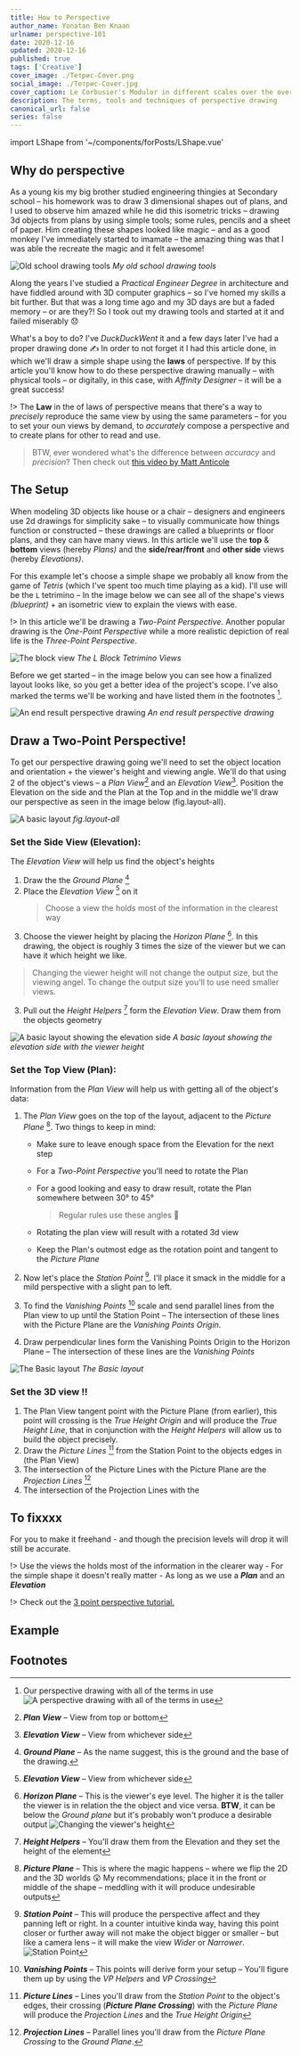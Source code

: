 ```yaml
---
title: How to Perspective
author_name: Yonatan Ben Knaan
urlname: perspective-101
date: 2020-12-16
updated: 2020-12-16
published: true
tags: ['Creative']
cover_image: ./Тетрис-Cover.png
social_image: ./Тетрис-Cover.jpg
cover_caption: Le Corbusier's Modulor in different scales over the over 
description: The terms, tools and techniques of perspective drawing
canonical_url: false
series: false
---
```

import LShape from '~/components/forPosts/LShape.vue'

## Why do perspective

As a young kis my big brother studied engineering thingies at Secondary school – his homework was to draw 3 dimensional shapes out of plans, and I used to observe him amazed while he did this isometric tricks – drawing 3d objects from plans by using simple tools; some rules, pencils and a sheet of paper. Him creating these shapes looked like magic – and as a good monkey I've immediately started to imamate – the amazing thing was that I was able the recreate the magic and it felt awesome!

![Old school drawing tools](./tools-of-the-trade.png)
*My old school drawing tools*

Along the years I've studied a *Practical Engineer Degree* in architecture and have fiddled around with 3D computer graphics – so I've homed my skills a bit further. But that was a long time ago and my 3D days are but a faded memory – or are they?! So I took out my drawing tools and started at it and failed miserably 😞 

What's a boy to do? I've *DuckDuckWent* it and a few days later I've had a proper drawing done ✍️ In order to not forget it I had this article done, in which we'll draw a simple shape using the **laws** of perspective. If by this article you'll know how to do these perspective drawing manually – with physical tools – or digitally, in this case, with *Affinity Designer* – it will be a great success!

!> The **Law** in the of laws of perspective means that there's a way to *precisely* reproduce the same view by using the same parameters – for you to set your oun views by demand, to *accurately* compose a perspective and to create plans for other to read and use. 

> BTW, ever wondered what's the difference between *accuracy* and *precision*? Then check out [this video by Matt Anticole](https://youtu.be/hRAFPdDppzs)

## The Setup

When modeling 3D objects like house or a chair – designers and engineers use 2d drawings for simplicity sake – to visually communicate how things function or constructed – these drawings are called a blueprints or floor plans, and they can have many views. In this article we'll use the **top** & **bottom** views (hereby *Plans)* and the **side/rear/front** and **other side** views (hereby *Elevations)*. 

For this example let's choose a simple shape we probably all know from the game of *Tetris* (which I've spent too much time playing as a kid). I'll use will be the `L` tetrimino – In the image below we can see all of the shape's views *(blueprint)* + an isometric view to explain the views with ease.  

!> In this article we'll be drawing a *Two-Point Perspective*. Another popular drawing is the *One-Point Perspective* while a more realistic depiction of real life is the *Three-Point Perspective*. 

![The block view](./L_block_views.png)
*The L Block Tetrimino Views*

Before we get started – in the image below you can see how a finalized layout looks like, so you get a better idea of the project's scope. I've also marked the terms we'll be working and have listed them in the footnotes [^detailed-list].

![An end result perspective drawing](./End_result_drawing.png) *An end result perspective drawing*

## Draw a Two-Point Perspective!

To get our perspective drawing going we'll need to set the object location and orientation + the viewer's height and viewing angle. We'll do that using 2 of the object's views – a *Plan View*[^1] and an *Elevation View*[^2]. Position the Elevation on the side and the Plan at the Top and in the middle we'll draw our perspective as seen in the image below (fig.layout-all).

![A basic layout](./basic-layout-all.png) *fig.layout-all*
### Set the Side View (Elevation):

The *Elevation View* will help us find the object's heights

1. Draw the the *Ground Plane* [^3]
2. Place the *Elevation View* [^2] on it  
   > Choose a view the holds most of the information in the clearest way
3. Choose the viewer height by placing the *Horizon Plane* [^4]. In this drawing, the object is roughly 3 times the size of the viewer but we can have it which height we like. 
> Changing the viewer height will not change the output size, but the viewing angel. To change the output size you'll to use need smaller views.
3. Pull out the *Height Helpers* [^5] form the *Elevation View*. Draw them from the objects geometry

![A basic layout showing the elevation side](./basic-layout-elevation.png) *A basic layout showing the elevation side with the viewer height*

### Set the Top View (Plan):

Information from the *Plan View* will help us with getting all of the object's data:

1. The *Plan View* goes on the top of the layout, adjacent to the *Picture Plane* [^6]. Two things to keep in mind:
    - Make sure to leave enough space from the Elevation for the next step
    - For a *Two-Point Perspective* you'll need to rotate the Plan 
    - For a good looking and easy to draw result, rotate the Plan somewhere between 30° to 45°
    
        > Regular rules use these angles 📐 

    - Rotating the plan view will result with a rotated 3d view
    - Keep the Plan's outmost edge as the rotation point and tangent to the *Picture Plane*

2. Now let's place the *Station Point* [^7]. I'll place it smack in the middle for a mild perspective with a slight pan to left. 
3. To find the *Vanishing Points* [^8] scale and send parallel lines from the Plan view to up until the Station Point – The intersection of these lines with the Picture Plane are the *Vanishing Points Origin*.
4. Draw perpendicular lines form the Vanishing Points Origin to the Horizon Plane – The intersection of these lines are the *Vanishing Points*

![The Basic layout](./basic-layout-plan.png)
*The Basic layout*

### Set the 3D view ‼️

1. The Plan View tangent point with the Picture Plane (from earlier), this point will crossing is the *True Height Origin* and will produce the *True Height Line*, that in conjunction with the *Height Helpers* will allow us to build the object precisely. 
2. Draw the *Picture Lines* [^10] from the Station Point to the objects edges in (the Plan View)
3. The intersection of the Picture Lines with the Picture Plane are the *Projection Lines* [^11] 
4. The intersection of the Projection Lines with the 


## To fixxxx

For you to make it freehand - and though the precision levels will drop it will still be accurate.

!> Use the views the holds most of the information in the clearer way - For the simple shape it doesn't really matter - As long as we use a ***Plan*** and an ***Elevation***

!> Check out the [3 point perspective tutorial.](http://www.automotiveillustrations.com/tutorials/drawing-3-point-perspective.html)
  
## Example

<LShape 
:show-comp-scale="true" 
:show-comp-pres="true"
:show-comp-rot-y="true"
:show-comp-axle-y="true"
/>

## Footnotes

[^detailed-list]: Our perspective drawing with all of the terms in use ![A perspective drawing with all of the terms in use](./The_terms.jpg)

[^1]: ***Plan View*** – View from top or bottom

[^2]: ***Elevation View*** – View from whichever side

[^3]: ***Ground Plane*** – As the name suggest, this is the ground and the base of the drawing. 

[^4]: ***Horizon Plane*** – This is the viewer's eye level. The higher it is the taller the viewer is in relation the the object and vice versa. **BTW**, it can be below the *Ground plane* but it's probably won't produce a desirable output ![Changing the viewer's height](./viewer_height.png)


[^5]: ***Height Helpers*** – You'll draw them from the Elevation and they set the height of the element

[^6]: ***Picture Plane*** – This is where the magic happens – where we flip the 2D and the 3D worlds 😲 My recommendations; place it in the front or middle of the shape – meddling with it will produce undesirable outputs 

[^7]: ***Station Point*** – This will produce the perspective affect and they panning left or right. In a counter intuitive kinda way, having this point closer or further away will not make the object bigger or smaller – but like a camera lens – it will make the view *Wider* or *Narrower*. ![Station Point](./Station_Point.png)

[^8]: ***Vanishing Points*** – This points will derive form your setup – You'll figure them up by using the *VP Helpers* and *VP Crossing*


[^10]: ***Picture Lines*** – Lines you'll draw from the *Station Point* to the object's edges, their crossing (***Picture Plane Crossing***) with the *Picture Plane* will produce the *Projection Lines* and the *True Height Origin*

[^11]: ***Projection Lines*** – Parallel lines you'll draw from the *Picture Plane Crossing* to the *Ground Plane*.  

[^9]: ***True Height Origin & Line*** - This is just another *Projection Line* that its origin is tangent to the *Picture Plane* – The line itself is used to measure an object true height using the *Elevation View* and the *Height Helpers*